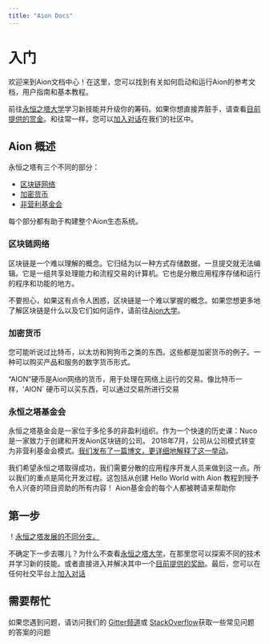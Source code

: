 ```yaml
---
title: "Aion Docs"
---
```


# 入门

欢迎来到Aion文档中心！在这里，您可以找到有关如何启动和运行Aion的参考文档，用户指南和基本教程。

前往[永恒之塔大学](https://learn.aion.network)学习新技能并升级你的筹码。如果你想直接弄脏手，请查看[目前提供的赏金](http://aion.network/bounty/)。和往常一样，您可以[加入对话](https://aion.network/community/)在我们的社区中。

## Aion 概述

永恒之塔有三个不同的部分：

- [区块链网络](＃section-blockchain-network)
- [加密货币](＃section-crypto-currency)
- [非营利基金会](＃section-the-aion-foundation)

每个部分都有助于构建整个Aion生态系统。

### 区块链网络

区块链是一个难以理解的概念。它归结为以一种方式存储数据，一旦提交就无法编辑。它是一组共享处理能力和流程交易的计算机。它也是分散应用程序存储和运行的程序和功能的地方。

不要担心，如果这有点令人困惑，区块链是一个难以掌握的概念。如果您想更多地了解区块链是什么以及它们如何运作，请前往[Aion大学](https://learn.aion.network/docs/what-is-a-blockchain-network)。

### 加密货币

您可能听说过比特币，以太坊和狗狗币之类的东西。这些都是加密货币的例子。一种可以购买产品和服务的数字货币形式。

“AION”硬币是Aion网络的货币，用于处理在网络上运行的交易。像比特币一样，'AION` 硬币可以买东西，可以通过交易所进行交易

### 永恒之塔基金会

永恒之塔基金会是一家位于多伦多的非盈利组织。作为一个快速的历史课：Nuco是一家致力于创建和开发Aion区块链的公司。 2018年7月，公司从公司模式转变为非营利基金会模式。[我们发布了一篇博文，更详细地解释了这一举动](https://blog.aion.network/aion-foundation-launches-cd908d00a586)。

我们希望永恒之塔取得成功，我们需要分散的应用程序开发人员来做到这一点。所以我们的重点是简化开发过程。这包括从创建 Hello World with Aion 教程到授予令人兴奋的项目资助的所有内容！ Aion基金会的每个人都被聘请来帮助你

## 第一步

！[永恒之塔发展的不同分支。](https://files.readme.io/e548293-things-to-do-with-aion.png)

不确定下一步去哪儿？为什么不查看[永恒之塔大学](https://learn.aion.network)，在那里您可以探索不同的技术并学习新的技能。或者直接进入并解决其中一个[目前提供的奖励](http://aion.network/bounty/)。最后，您可以在任何社交平台上[加入对话](https://aion.network/community/)

## 需要帮忙

如果您遇到问题，请访问我们的 [Gitter频道](https://gitter.im/aionnetwork/Lobby)或 [StackOverflow](https://stackoverflow.com/search?q=aion)获取一些常见问题的答案的问题

